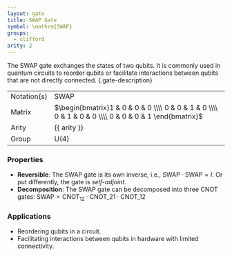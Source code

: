 ```yaml
---
layout: gate
title: SWAP Gate
symbol: \mathrm{SWAP}
groups:
  - clifford
arity: 2
---
```


The SWAP gate exchanges the states of two qubits. It is commonly used in quantum circuits to reorder qubits or facilitate interactions between qubits that are not directly connected. {.gate-description}

|             |                                                                                                       |
| ----------- | ----------------------------------------------------------------------------------------------------- |
| Notation(s) | $\mathrm{SWAP}$                                                                                        |
| Matrix      | $\begin{bmatrix}1 & 0 & 0 & 0 \\\\ 0 & 0 & 1 & 0 \\\\ 0 & 1 & 0 & 0 \\\\ 0 & 0 & 0 & 1 \end{bmatrix}$ |
| Arity       | {{ arity }}                                                                                           |
| Group       | $\mathsf{U}(4)$                                                                                       |

### Properties

- **Reversible**: The SWAP gate is its own inverse, i.e., $\mathrm{SWAP} \cdot \mathrm{SWAP} = I$. Or put differently, the gate is <em>self-adjoint</em>.
- **Decomposition**: The SWAP gate can be decomposed into three CNOT gates: $\mathrm{SWAP} = \mathrm{CNOT}_{12} \cdot \mathrm{CNOT}\_{21} \cdot \mathrm{CNOT}\_{12}$

### Applications

- Reordering qubits in a circuit.
- Facilitating interactions between qubits in hardware with limited connectivity.
